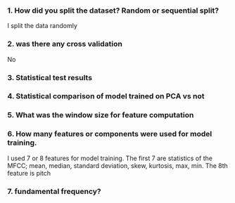### 1. How did you split the dataset? Random or sequential split?

I split the data randomly 

### 2. was there any cross validation 

No

### 3. Statistical test results



### 4. Statistical comparison of model trained on PCA vs not



### 5. What was the window size for feature computation


### 6. How many features or components were used for model training.

I used 7 or 8 features for model training. The first 7 are statistics of the MFCC; mean, median, standard deviation, skew, kurtosis, max, min. The 8th feature is pitch

### 7. fundamental frequency?